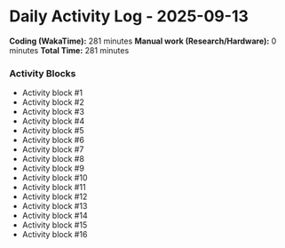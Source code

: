 # Daily Activity Log - 2025-09-13

**Coding (WakaTime):** 281 minutes
**Manual work (Research/Hardware):** 0 minutes
**Total Time:** 281 minutes

### Activity Blocks
- Activity block #1
- Activity block #2
- Activity block #3
- Activity block #4
- Activity block #5
- Activity block #6
- Activity block #7
- Activity block #8
- Activity block #9
- Activity block #10
- Activity block #11
- Activity block #12
- Activity block #13
- Activity block #14
- Activity block #15
- Activity block #16

